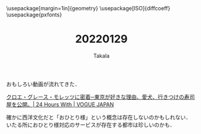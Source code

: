 ﻿---
title: 20220129
yesterday: 20220128
tomorrow: 20220130
days: 764
author: Takala
header-includes:
  - \usepackage[margin=1in]{geometry}
  - \usepackage[ISO]{diffcoeff}
  - \usepackage{pxfonts}
---


おもしろい動画が流れてきた．


[クロエ・グレース・モレッツに密着─東京が好きな理由、愛犬、行きつけの寿司屋を公開。| 24 Hours With | VOGUE JAPAN](https://youtu.be/KkiDqDa6Hk8)


確かに西洋文化だと「おひとり様」という概念は存在しないのかもしれない．
いたる所におひとり様対応のサービスが存在する都市は珍しいのかも．



